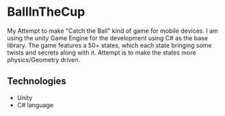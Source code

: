 # BallInTheCup

My Attempt to make "Catch the Ball" kind of game for mobile devices. I am using the unity Game Engine for the development 
using C# as the base library. The game features a 50+ states, which each state bringing some twists and secrets along with it. 
Attempt is to make the states more physics/Geometry driven. 

## Technologies

  - Unity
  - C# language
  

